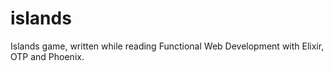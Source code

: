 # islands
Islands game, written while reading Functional Web Development with Elixir, OTP and Phoenix.
